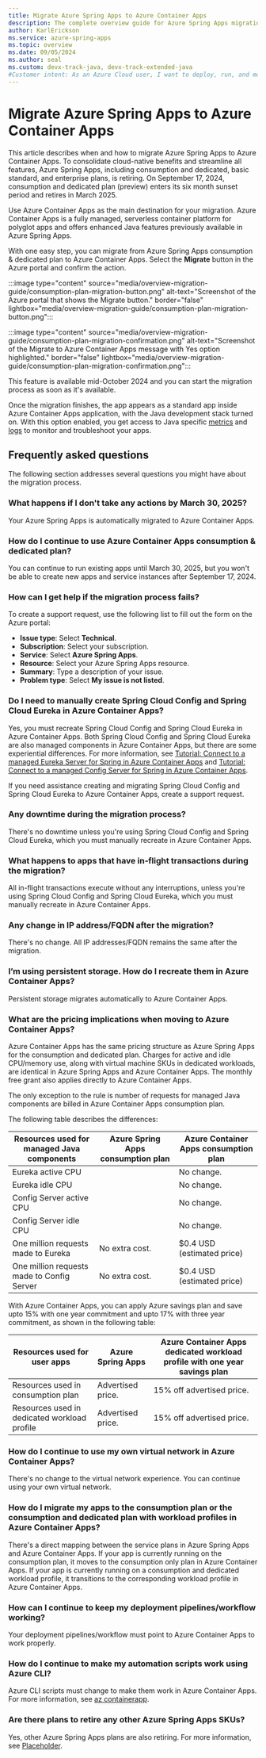 ```yaml
---
title: Migrate Azure Spring Apps to Azure Container Apps
description: The complete overview guide for Azure Spring Apps migration to Azure Container Apps.
author: KarlErickson
ms.service: azure-spring-apps
ms.topic: overview
ms.date: 09/05/2024
ms.author: seal
ms.custom: devx-track-java, devx-track-extended-java
#Customer intent: As an Azure Cloud user, I want to deploy, run, and monitor Spring applications.
---
```


# Migrate Azure Spring Apps to Azure Container Apps

This article describes when and how to migrate Azure Spring Apps to Azure Container Apps. To consolidate cloud-native benefits and streamline all features, Azure Spring Apps, including consumption and dedicated, basic standard, and enterprise plans, is retiring. On September 17, 2024, consumption and dedicated plan (preview) enters its six month sunset period and retires in March 2025.

Use Azure Container Apps as the main destination for your migration. Azure Container Apps is a fully managed, serverless container platform for polyglot apps and offers enhanced Java features previously available in Azure Spring Apps.

With one easy step, you can migrate from Azure Spring Apps consumption & dedicated plan to Azure Container Apps. Select the **Migrate** button in the Azure portal and confirm the action. 

:::image type="content" source="media/overview-migration-guide/consumption-plan-migration-button.png" alt-text="Screenshot of the Azure portal that shows the Migrate button." border="false" lightbox="media/overview-migration-guide/consumption-plan-migration-button.png":::

:::image type="content" source="media/overview-migration-guide/consumption-plan-migration-confirmation.png" alt-text="Screenshot of the Migrate to Azure Container Apps message with Yes option highlighted." border="false" lightbox="media/overview-migration-guide/consumption-plan-migration-confirmation.png":::

This feature is available mid-October 2024 and you can start the migration process as soon as it's available.

Once the migration finishes, the app appears as a standard app inside Azure Container Apps application, with the Java development stack turned on. With this option enabled, you get access to Java specific [metrics](../../container-apps/java-metrics.md) and [logs](../../container-apps/java-dynamic-log-level.md) to monitor and troubleshoot your apps.

## Frequently asked questions

The following section addresses several questions you might have about the migration process.

### What happens if I don't take any actions by March 30, 2025?

Your Azure Spring Apps is automatically migrated to Azure Container Apps.

### How do I continue to use Azure Container Apps consumption & dedicated plan?

You can continue to run existing apps until March 30, 2025, but you won't be able to create new apps and service instances after September 17, 2024.

### How can I get help if the migration process fails?

To create a support request, use the following list to fill out the form on the Azure portal:

- **Issue type**: Select **Technical**.
- **Subscription**: Select your subscription.
- **Service**: Select **Azure Spring Apps**.
- **Resource**: Select your Azure Spring Apps resource.
- **Summary**: Type a description of your issue.
- **Problem type**: Select **My issue is not listed**.

### Do I need to manually create Spring Cloud Config and Spring Cloud Eureka in Azure Container Apps?

Yes, you must recreate Spring Cloud Config and Spring Cloud Eureka in Azure Container Apps. Both Spring Cloud Config and Spring Cloud Eureka are also managed components in Azure Container Apps, but there are some experiential differences. For more information, see [Tutorial: Connect to a managed Eureka Server for Spring in Azure Container Apps](../../container-apps/java-eureka-server.md) and [Tutorial: Connect to a managed Config Server for Spring in Azure Container Apps](../../container-apps/java-config-server.md).

If you need assistance creating and migrating Spring Cloud Config and Spring Cloud Eureka to Azure Container Apps, create a support request.

### Any downtime during the migration process?

There's no downtime unless you're using Spring Cloud Config and Spring Cloud Eureka, which you must manually recreate in Azure Container Apps.

### What happens to apps that have in-flight transactions during the migration?

All in-flight transactions execute without any interruptions, unless you're using Spring Cloud Config and Spring Cloud Eureka, which you must manually recreate in Azure Container Apps.

### Any change in IP address/FQDN after the migration?

There's no change. All IP addresses/FQDN remains the same after the migration.

### I’m using persistent storage. How do I recreate them in Azure Container Apps?

Persistent storage migrates automatically to Azure Container Apps.

### What are the pricing implications when moving to Azure Container Apps?

Azure Container Apps has the same pricing structure as Azure Spring Apps for the consumption and dedicated plan. Charges for active and idle CPU/memory use, along with virtual machine SKUs in dedicated workloads, are identical in Azure Spring Apps and Azure Container Apps. The monthly free grant also applies directly to Azure Container Apps.

The only exception to the rule is number of requests for managed Java components are billed in Azure Container Apps consumption plan. 

The following table describes the differences:

| Resources used for managed Java components | Azure Spring Apps consumption plan | Azure Container Apps consumption plan |
|--------------------------------------------|------------------------------------|---------------------------------------|
| Eureka active CPU                          |                                    | No change.                            |
| Eureka idle CPU                            |                                    | No change.                            |
| Config Server active CPU                   |                                    | No change.                            |
| Config Server idle CPU                     |                                    | No change.                            |
| One million requests made to Eureka        | No extra cost.                     | $0.4 USD (estimated price)            |
| One million requests made to Config Server | No extra cost.                     | $0.4 USD (estimated price)            |

With Azure Container Apps, you can apply Azure savings plan and save upto 15% with one year commitment and upto 17% with three year commitment, as shown in the following table:

| Resources used for user apps                 | Azure Spring Apps | Azure Container Apps dedicated workload profile with one year savings plan |
|----------------------------------------------|-------------------|----------------------------------------------------------------------------|
| Resources used in consumption plan           | Advertised price. | 15% off advertised price.                                                  |
| Resources used in dedicated workload profile | Advertised price. | 15% off advertised price.                                                  |

### How do I continue to use my own virtual network in Azure Container Apps?

There's no change to the virtual network experience. You can continue using your own virtual network.

### How do I migrate my apps to the consumption plan or the consumption and dedicated plan with workload profiles in Azure Container Apps?

There's a direct mapping between the service plans in Azure Spring Apps and Azure Container Apps. If your app is currently running on the consumption plan, it moves to the consumption only plan in Azure Container Apps. If your app is currently running on a consumption and dedicated workload profile, it transitions to the corresponding workload profile in Azure Container Apps.

### How can I continue to keep my deployment pipelines/workflow working?

Your deployment pipelines/workflow must point to Azure Container Apps to work properly.

### How do I continue to make my automation scripts work using Azure CLI? 

Azure CLI scripts must change to make them work in Azure Container Apps. For more information, see [az containerapp](cli/azure/containerapp?view=azure-cli-latest&preserve-view=true). 

### Are there plans to retire any other Azure Spring Apps SKUs?
  
Yes, other Azure Spring Apps plans are also retiring. For more information, see [Placeholder](https://aka.ms/asaretirement).
